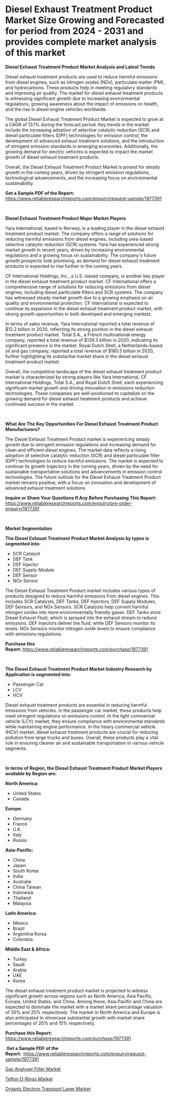 <p><h1>Diesel Exhaust Treatment Product Market Size Growing and Forecasted for period from 2024 - 2031 and provides complete market analysis of this market</h1></p><p><strong>Diesel Exhaust Treatment Product Market Analysis and Latest Trends</strong></p>
<p><p>Diesel exhaust treatment products are used to reduce harmful emissions from diesel engines, such as nitrogen oxides (NOx), particulate matter (PM), and hydrocarbons. These products help in meeting regulatory standards and improving air quality. The market for diesel exhaust treatment products is witnessing significant growth due to increasing environmental regulations, growing awareness about the impact of emissions on health, and the rise in diesel engine vehicles worldwide.</p><p>The global Diesel Exhaust Treatment Product Market is expected to grow at a CAGR of 13.1% during the forecast period. Key trends in the market include the increasing adoption of selective catalytic reduction (SCR) and diesel particulate filters (DPF) technologies for emission control, the development of advanced exhaust treatment solutions, and the introduction of stringent emission standards in emerging economies. Additionally, the growing demand for electric vehicles is expected to impact the market growth of diesel exhaust treatment products.</p><p>Overall, the Diesel Exhaust Treatment Product Market is poised for steady growth in the coming years, driven by stringent emission regulations, technological advancements, and the increasing focus on environmental sustainability.</p></p>
<p><strong>Get a Sample PDF of the Report:&nbsp;</strong> <a href="https://www.reliableresearchreports.com/enquiry/request-sample/1977391">https://www.reliableresearchreports.com/enquiry/request-sample/1977391</a></p>
<p>&nbsp;</p>
<p><strong>Diesel Exhaust Treatment Product Major Market Players</strong></p>
<p><p>Yara International, based in Norway, is a leading player in the diesel exhaust treatment product market. The company offers a range of solutions for reducing harmful emissions from diesel engines, including urea-based selective catalytic reduction (SCR) systems. Yara has experienced strong market growth in recent years, driven by increasing environmental regulations and a growing focus on sustainability. The company's future growth prospects look promising, as demand for diesel exhaust treatment products is expected to rise further in the coming years.</p><p>CF International Holdings, Inc., a U.S.-based company, is another key player in the diesel exhaust treatment product market. CF International offers a comprehensive range of solutions for reducing emissions from diesel engines, including diesel particulate filters and SCR systems. The company has witnessed steady market growth due to a growing emphasis on air quality and environmental protection. CF International is expected to continue its expansion in the diesel exhaust treatment product market, with strong growth opportunities in both developed and emerging markets.</p><p>In terms of sales revenue, Yara International reported a total revenue of $12.2 billion in 2020, reflecting its strong position in the diesel exhaust treatment product market. Total S.A., a French multinational energy company, reported a total revenue of $139.3 billion in 2020, indicating its significant presence in the market. Royal Dutch Shell, a Netherlands-based oil and gas company, reported a total revenue of $180.5 billion in 2020, further highlighting its substantial market share in the diesel exhaust treatment product market.</p><p>Overall, the competitive landscape of the diesel exhaust treatment product market is characterized by strong players like Yara International, CF International Holdings, Total S.A., and Royal Dutch Shell, each experiencing significant market growth and driving innovation in emissions reduction technologies. These companies are well-positioned to capitalize on the growing demand for diesel exhaust treatment products and achieve continued success in the market.</p></p>
<p>&nbsp;</p>
<p><strong>What Are The Key Opportunities For Diesel Exhaust Treatment Product Manufacturers?</strong></p>
<p><p>The Diesel Exhaust Treatment Product market is experiencing steady growth due to stringent emission regulations and increasing demand for clean and efficient diesel engines. The market data reflects a rising adoption of selective catalytic reduction (SCR) and diesel particulate filter (DPF) technologies to reduce harmful emissions. The market is expected to continue its growth trajectory in the coming years, driven by the need for sustainable transportation solutions and advancements in emission control technologies. The future outlook for the Diesel Exhaust Treatment Product market remains positive, with a focus on innovation and development of advanced exhaust treatment solutions.</p></p>
<p><strong>Inquire or Share Your Questions If Any Before Purchasing This Report:</strong> <a href="https://www.reliableresearchreports.com/enquiry/pre-order-enquiry/1977391">https://www.reliableresearchreports.com/enquiry/pre-order-enquiry/1977391</a></p>
<p>&nbsp;</p>
<p><strong>Market Segmentation</strong></p>
<p><strong>The Diesel Exhaust Treatment Product Market Analysis by types is segmented into:</strong></p>
<p><ul><li>SCR Catalyst</li><li>DEF Tank</li><li>DEF Injector</li><li>DEF Supply Module</li><li>DEF Sensor</li><li>NOx Sensor</li></ul></p>
<p><p>The Diesel Exhaust Treatment Product market includes various types of products designed to reduce harmful emissions from diesel engines. This includes SCR Catalysts, DEF Tanks, DEF Injectors, DEF Supply Modules, DEF Sensors, and NOx Sensors. SCR Catalysts help convert harmful nitrogen oxides into more environmentally friendly gases. DEF Tanks store Diesel Exhaust Fluid, which is sprayed into the exhaust stream to reduce emissions. DEF Injectors deliver the fluid, while DEF Sensors monitor its levels. NOx Sensors monitor nitrogen oxide levels to ensure compliance with emissions regulations.</p></p>
<p><strong>Purchase this Report:&nbsp;</strong><a href="https://www.reliableresearchreports.com/purchase/1977391">https://www.reliableresearchreports.com/purchase/1977391</a></p>
<p>&nbsp;</p>
<p><strong>The Diesel Exhaust Treatment Product Market Industry Research by Application is segmented into:</strong></p>
<p><ul><li>Passenger Car</li><li>LCV</li><li>HCV</li></ul></p>
<p><p>Diesel exhaust treatment products are essential in reducing harmful emissions from vehicles. In the passenger car market, these products help meet stringent regulations on emissions control. In the light commercial vehicle (LCV) market, they ensure compliance with environmental standards while maintaining engine performance. In the heavy commercial vehicle (HCV) market, diesel exhaust treatment products are crucial for reducing pollution from large trucks and buses. Overall, these products play a vital role in ensuring cleaner air and sustainable transportation in various vehicle segments.</p></p>
<p>&nbsp;</p>
<p><strong>In terms of Region, the Diesel Exhaust Treatment Product Market Players available by Region are:</strong></p>
<p>
    <p> <strong> North America: </strong>
        <ul>
            <li>United States</li>
            <li>Canada</li>
        </ul>
        </p> 
    <p> <strong> Europe: </strong>
        <ul>
            <li>Germany</li>
            <li>France</li>
            <li>U.K.</li>
            <li>Italy</li>
            <li>Russia</li>
        </ul>
        </p> 
    <p> <strong> Asia-Pacific: </strong>
        <ul>
            <li>China</li>
            <li>Japan</li>
            <li>South Korea</li>
            <li>India</li>
            <li>Australia</li>
            <li>China Taiwan</li>
            <li>Indonesia</li>
            <li>Thailand</li>
            <li>Malaysia</li>
        </ul>
        </p> 
    <p> <strong> Latin America: </strong>
        <ul>
            <li>Mexico</li>
            <li>Brazil</li>
            <li>Argentina Korea</li>
            <li>Colombia</li>
        </ul>
        </p> 
    <p> <strong> Middle East & Africa: </strong>
        <ul>
            <li>Turkey</li>
            <li>Saudi</li>
            <li>Arabia</li>
            <li>UAE</li>
            <li>Korea</li>
        </ul>
    </p>
    </p>
<p><p>The diesel exhaust treatment product market is projected to witness significant growth across regions such as North America, Asia Pacific, Europe, United States, and China. Among these, Asia Pacific and China are expected to dominate the market with a market share percentage valuation of 35% and 25% respectively. The market in North America and Europe is also anticipated to showcase substantial growth with market share percentages of 20% and 15% respectively.</p></p>
<p><strong>Purchase this Report: </strong><a href="https://www.reliableresearchreports.com/purchase/1977391">https://www.reliableresearchreports.com/purchase/1977391</a></p>
<p>&nbsp;<strong>Get a Sample PDF of the Report:&nbsp;&nbsp;</strong><a href="https://www.reliableresearchreports.com/enquiry/request-sample/1977391">https://www.reliableresearchreports.com/enquiry/request-sample/1977391</a></p>
<p><strong></strong></p>
<p><p><a href="https://view.publitas.com/reportprime-1/gas-analyser-filter-market-offers-provide-insightful-data-for-the-time-period-from-2023-to-2030-and-also-provide-analysis-based-on-application-type-and-region/">Gas Analyser Filter Market</a></p><p><a href="https://view.publitas.com/reportprime-1/teflon-o-rings-market-with-the-goal-of-estimating-the-market-size-and-future-growth-potential-of-various-market-segments-based-on-component-applications-end-user-and-region/">Teflon O-Rings Market</a></p><p><a href="https://view.publitas.com/reportprime-1/organic-electron-transport-layer-market-share-market-new-trends-analysis-report-by-type-by-application-by-end-use-by-region-and-segment-forecasts-2023-2030/">Organic Electron Transport Layer Market</a></p></p>